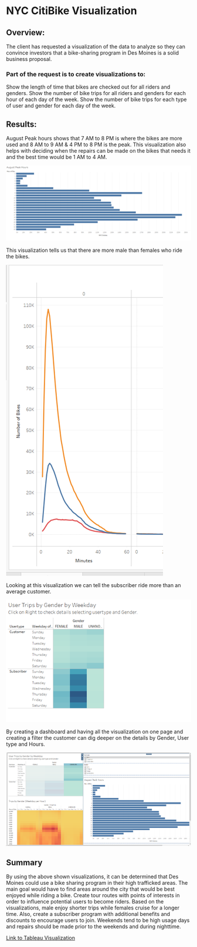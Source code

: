# NYC CitiBike Visualization

## Overview:

The client has requested a visualization of the data to analyze so they can convince investors that a bike-sharing program in Des Moines is a solid business proposal. 

### Part of the request is to create visualizations to:

Show the length of time that bikes are checked out for all riders and genders.
Show the number of bike trips for all riders and genders for each hour of each day of the week.
Show the number of bike trips for each type of user and gender for each day of the week.

## Results:

August Peak hours shows that 7 AM to 8 PM is where the bikes are more used and 8 AM to 9 AM & 4 PM to 8 PM is the peak.
This visualization also helps with deciding when the repairs can be made on the bikes that needs it and the best time would be 1 AM to 4 AM.

![August_peak](Resources/August_peak.PNG)

This visualization tells us that there are more male than females who ride the bikes.

![male_female](Resources/male_female.PNG)

Looking at this visualization we can tell the subscriber ride more than an average customer.

![Subscriber_Customer](Resources/customer.PNG)

By creating a dashboard and having all the visualization on one page and creating a filter the customer can dig deeper on the details by Gender, User type and Hours.

![NYC_Dashboard](Resources/NYC_Dashboard.PNG)

## Summary
By using the above shown visualizations, it can be determined that Des Moines could use a bike sharing program in their high trafficked areas. The main goal would have to find areas around the city that would be best enjoyed while riding a bike. Create tour routes with points of interests in order to influence potential users to become riders. Based on the visualizations, male enjoy shorter trips while females cruise for a longer time. Also, create a subscriber program with additional benefits and discounts to encourage users to join. Weekends tend to be high usage days and repairs should be made prior to the weekends and during nighttime.

[Link to Tableau Visualization](ttps://public.tableau.com/app/profile/hira.ayub/viz/CitiBike_16213859476590/NYCCitiBike)
